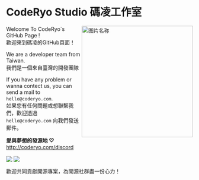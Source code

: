 CodeRyo Studio 碼凌工作室
===  
<div  align="left">
   <img src="https://github.com/CodeRyoDeveloper/.github/assets/36478298/6a44452e-5fc1-42c7-bd58-a594f6e74ac9" width = "300" height = "300" alt="图片名称" align=right />
  
  Welcome To CodeRyo`s GitHub Page !  
  歡迎來到碼凌的GitHub頁面！  
  
  We are a developer team from Taiwan.  
  我們是一個來自臺灣的開發團隊  
  
  If you have any problem or wanna contect us, you can send a mail to `hello@coderyo.com`.  
  如果您有任何問題或想聯繫我們，歡迎透過 `hello@coderyo.com` 向我們發送郵件。  

  __愛與夢想的發源地 ♡__  
  http://coderyo.com/discord   
  
</div>
  
<div align="left">
 <a href="https://paypal.me/15LIVETW" target="_blank" style="display: inline-block;">
                <img
                    src="https://img.shields.io/badge/Donate-PayPal-blue.svg?style=flat-square&logo=paypal" 
                    align="center"
                /></a>
  <img src="https://komarev.com/ghpvc/?username=DreamFuture-S&&style=flat-square" align="center" />
</div>

歡迎共同貢獻開源專案，為開源社群盡一份心力！
